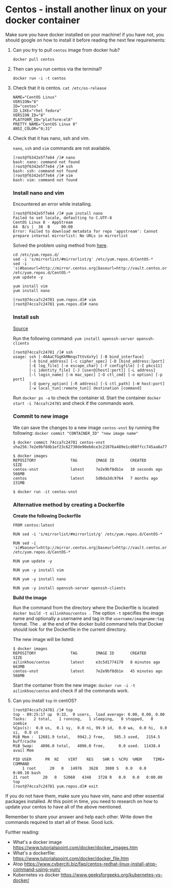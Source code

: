 # Centos - install another linux on your docker container

Make sure you have docker installed on your machine! if you have not, you should google on how to install it before reading the next few requirements:

1. Can you try to pull `centos` image from docker hub?

    `docker pull centos`

2. Then can you run centos via the terminal?

    `docker run -i -t centos`
    

3. Check that it is centos. `cat /etc/os-release`
    ```
    NAME="CentOS Linux"
    VERSION="8"
    ID="centos"
    ID_LIKE="rhel fedora"
    VERSION_ID="8"
    PLATFORM_ID="platform:el8"
    PRETTY_NAME="CentOS Linux 8"
    ANSI_COLOR="0;31"
    ```
4. Check that it has nano, ssh and vim.

    `nano`, `ssh` and `vim` commands are not available. 

    ```
    [root@f6342e5f7e64 /]# nano
    bash: nano: command not found
    [root@f6342e5f7e64 /]# ssh
    bash: ssh: command not found
    [root@f6342e5f7e64 /]# vim
    bash: vim: command not found
    ```
    ### Install nano and vim
    
    Encountered an error while installing. 

    ```
    [root@f6342e5f7e64 /]# yum install nano
    Failed to set locale, defaulting to C.UTF-8
    CentOS Linux 8 - AppStream                                                               64  B/s |  38  B     00:00
    Error: Failed to download metadata for repo 'appstream': Cannot prepare internal mirrorlist: No URLs in mirrorlist
    ```
    Solved the problem using method from [here](https://techglimpse.com/failed-metadata-repo-appstream-centos-8/).

    ```
    cd /etc/yum.repos.d/
    sed -i 's/mirrorlist/#mirrorlist/g' /etc/yum.repos.d/CentOS-*
    sed -i 's|#baseurl=http://mirror.centos.org|baseurl=http://vault.centos.org|g' /etc/yum.repos.d/CentOS-*
    yum update -y
    ```
    ```
    yum install vim
    yum install nano
    ```
    ```
    [root@74cca7c24781 yum.repos.d]# vim
    [root@74cca7c24781 yum.repos.d]# nano
    ```

    ### Install ssh
    [Source](https://phoenixnap.com/kb/how-to-ssh-into-docker-container)

    Run the following command: `yum install openssh-server openssh-clients`
    
    ```
    [root@74cca7c24781 /]# ssh
    usage: ssh [-46AaCfGgKkMNnqsTtVvXxYy] [-B bind_interface]
           [-b bind_address] [-c cipher_spec] [-D [bind_address:]port]
           [-E log_file] [-e escape_char] [-F configfile] [-I pkcs11]
           [-i identity_file] [-J [user@]host[:port]] [-L address]
           [-l login_name] [-m mac_spec] [-O ctl_cmd] [-o option] [-p port]
           [-Q query_option] [-R address] [-S ctl_path] [-W host:port]
           [-w local_tun[:remote_tun]] destination [command]
    ```


    Run `docker ps -a` to check the container id. Start the container `docker start -i 74cca7c24781` and check if the commands work. 

    ### Commit to new image 

    We can save the changes to a new image `centos-vnst` by running the following: `docker commit "CONTAINER_ID" "new image name"`

    ```
    $ docker commit 74cca7c24781 centos-vnst
    sha256:7e2e9bf8db1ef23c62730de90eb8ce3c21076a489e1cd08ffcc745aa8a77b008

    $ docker images
    REPOSITORY               TAG        IMAGE ID       CREATED          SIZE
    centos-vnst              latest     7e2e9bf8db1e   10 seconds ago   566MB
    centos                   latest     5d0da3dc9764   7 months ago     231MB

    $ docker run -it centos-vnst
    ```
    ### Alternative method by creating a Dockerfile
    
    **Create the following Dockerfile**

    ```
    FROM centos:latest

    RUN sed -i 's/mirrorlist/#mirrorlist/g' /etc/yum.repos.d/CentOS-*

    RUN sed -i 's|#baseurl=http://mirror.centos.org|baseurl=http://vault.centos.org|g' /etc/yum.repos.d/CentOS-*

    RUN yum update -y

    RUN yum -y install vim

    RUN yum -y install nano

    RUN yum -y install openssh-server openssh-clients 

    ```
    **Build the image**

    Run the command from the directory where the Dockerfile is located: `docker build -t ailinkhoo/centos .` The option `-t` specifies the image name and optionally a username and tag in the `username/imagename:tag` format. The `.` at the end of the docker build command tells that Docker should look for the Dockerfile in the current directory.

    The new image will be listed:  
    ```
    $ docker images
    REPOSITORY               TAG        IMAGE ID       CREATED          SIZE
    ailinkhoo/centos         latest     e3c5d1774178   8 minutes ago    663MB
    centos-vnst              latest     7e2e9bf8db1e   45 minutes ago   566MB
    ```
    
    Start the container from the new image: `docker run -i -t ailinkhoo/centos` and check if all the commands work. 


5. Can you install `top` in centOS?

    ```
    [root@74cca7c24781 /]# top
    top - 09:25:17 up  9:33,  0 users,  load average: 0.00, 0.00, 0.00
    Tasks:   2 total,   1 running,   1 sleeping,   0 stopped,   0 zombie
    %Cpu(s):  0.0 us,  0.1 sy,  0.0 ni, 99.9 id,  0.0 wa,  0.0 hi,  0.0 si,  0.0 st
    MiB Mem :  12681.9 total,   9942.2 free,    585.3 used,   2154.5 buff/cache
    MiB Swap:   4096.0 total,   4096.0 free,      0.0 used.  11438.4 avail Mem

    PID USER      PR  NI    VIRT    RES    SHR S  %CPU  %MEM     TIME+ COMMAND
        1 root      20   0   14976   3628   3080 S   0.0   0.0   0:00.10 bash
    21 root      20   0   52060   4348   3728 R   0.0   0.0   0:00.00 top
    [root@74cca7c24781 yum.repos.d]# exit
    ```


If you do not have them, make sure you have vim, nano and other essential packages installed. At this point in time, you need to research on how to update your centos to have all of the above mentioned.


Remember to share your answer and help each other. Write down the commands required to start all of these. Good luck.



Further reading: 

- What's a docker image https://www.tutorialspoint.com/docker/docker_images.htm
- What's a dockerfile: https://www.tutorialspoint.com/docker/docker_file.htm
- Atop https://www.cyberciti.biz/faq/centos-redhat-linux-install-atop-command-using-yum/
- Kubernetes vs docker https://www.geeksforgeeks.org/kubernetes-vs-docker/